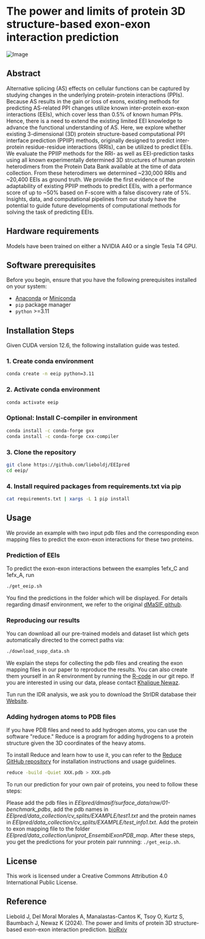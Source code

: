 # The power and limits of protein 3D structure-based exon-exon interaction prediction
![Image](Figure2structure.png)

## Abstract
Alternative splicing (AS) effects on cellular functions can be captured by studying changes in the underlying protein-protein interactions (PPIs). Because AS results in the gain or loss of exons, existing methods for predicting AS-related PPI changes utilize known inter-protein exon-exon interactions (EEIs), which cover less than 0.5% of known human PPIs. Hence, there is a need to extend the existing limited EEI knowledge to advance the functional understanding of AS. Here, we explore whether existing 3-dimensional (3D) protein structure-based computational PPI interface prediction (PPIIP) methods, originally designed to predict inter-protein residue-residue interactions (RRIs), can be utilized to predict EEIs. We evaluate the PPIIP methods for the RRI- as well as EEI-prediction tasks using all known experimentally determined 3D structures of human protein heterodimers from the Protein Data Bank available at the time of data collection. From these heterodimers we determined ~230,000 RRIs and ~20,400 EEIs as ground truth. We provide the first evidence of the adaptability of existing PPIIP methods to predict EEIs, with a performance score of up to ~50% based on F-score with a false discovery rate of 5%. Insights, data, and computational pipelines from our study have the potential to guide future developments of computational methods for solving the task of predicting EEIs.  

## Hardware requirements
Models have been trained on either a NVIDIA A40 or a single Tesla T4 GPU.

## Software prerequisites
Before you begin, ensure that you have the following prerequisites installed on your system:
- [Anaconda](https://www.anaconda.com/products/distribution) or [Miniconda](https://docs.conda.io/en/latest/miniconda.html)
- `pip` package manager
- `python` >=3.11

## Installation Steps
Given CUDA version 12.6, the following installation guide was tested.

### 1. Create conda environment
```bash
conda create -n eeip python=3.11
```

### 2. Activate conda environment
```bash
conda activate eeip
```

### Optional: Install C-compiler in environment
```bash
conda install -c conda-forge gxx
conda install -c conda-forge cxx-compiler
```

### 3. Clone the repository
```bash
git clone https://github.com/lieboldj/EEIpred
cd eeip/
```

### 4. Install required packages from requirements.txt via pip
```bash
cat requirements.txt | xargs -L 1 pip install
```

## Usage
We provide an example with two input pdb files and the corresponding exon mapping files to predict the exon-exon interactions for these two proteins. 

### Prediction of EEIs
To predict the exon-exon interactions between the examples 1efx_C and 1efx_A, run

```bash
./get_eeip.sh
```
You find the predictions in the folder which will be displayed.
For details regarding dmasif environment, we refer to the original [dMaSIF github](https://github.com/FreyrS/dMaSIF).

### Reproducing our results
You can download all our pre-trained models and dataset list which gets automatically directed to the correct paths via: 
```bash
./download_supp_data.sh
```
We explain the steps for collecting the pdb files and creating the exon mapping files in our paper to reproduce the results. You can also create them yourself in an R environment by running the [R-code](https://github.com/lieboldj/EEIpred/blob/master/data_collection/scripts/generate_exon_data.sh) in our git repo. If you are interested in using our data, please contact [Khalique Newaz](khalique.newaz@uni-hamburg.de). 

Tun run the IDR analysis, we ask you to download the StrIDR database their [Website](https://isblab.ncbs.res.in/stridr/download/).

### Adding hydrogen atoms to PDB files
If you have PDB files and need to add hydrogen atoms, you can use the software "reduce." Reduce is a program for adding hydrogens to a protein structure given the 3D coordinates of the heavy atoms. 

To install Reduce and learn how to use it, you can refer to the [Reduce GitHub repository](https://github.com/rlabduke/reduce) for installation instructions and usage guidelines.

```bash
reduce -build -Quiet XXX.pdb > XXX.pdb
```

To run our prediction for your own pair of proteins, you need to follow these steps:

Please add the pdb files in _EEIpred/dmasif/surface_data/raw/01-benchmark_pdbs_, add the pdb names in _EEIpred/data_collection/cv_splits/EXAMPLE/test1.txt_ and the protein names in _EEIpred/data_collection/cv_splits/EXAMPLE/test_info1.txt_. Add the protein to exon mapping file to the folder _EEIpred/data_collection/uniprot_EnsemblExonPDB_map_. After these steps, you get the predictions for your protein pair runnning: ```./get_eeip.sh```.

## License
This work is licensed under a Creative Commons Attribution 4.0 International Public License.


## Reference
Liebold J, Del Moral Morales A, Manalastas-Cantos K, Tsoy O, Kurtz S, Baumbach J, Newaz K (2024). The power and limits of protein 3D structure-based exon-exon interaction prediction. [bioRxiv](https://www.biorxiv.org/content/10.1101/2024.03.01.582917v1)

